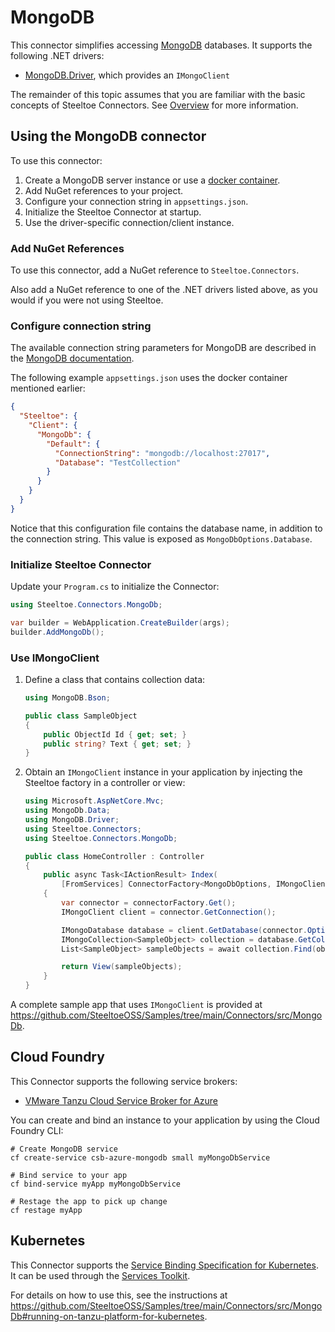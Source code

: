 # MongoDB

This connector simplifies accessing [MongoDB](https://www.mongodb.com/) databases.
It supports the following .NET drivers:

- [MongoDB.Driver](https://www.nuget.org/packages/MongoDB.Driver), which provides an `IMongoClient`

The remainder of this topic assumes that you are familiar with the basic concepts of Steeltoe Connectors. See [Overview](./usage.md) for more information.

## Using the MongoDB connector

To use this connector:

1. Create a MongoDB server instance or use a [docker container](https://github.com/SteeltoeOSS/Samples/blob/main/CommonTasks.md#mongodb).
1. Add NuGet references to your project.
1. Configure your connection string in `appsettings.json`.
1. Initialize the Steeltoe Connector at startup.
1. Use the driver-specific connection/client instance.

### Add NuGet References

To use this connector, add a NuGet reference to `Steeltoe.Connectors`.

Also add a NuGet reference to one of the .NET drivers listed above, as you would if you were not using Steeltoe.

### Configure connection string

The available connection string parameters for MongoDB are described in the [MongoDB documentation](https://www.mongodb.com/docs/manual/reference/connection-string/).

The following example `appsettings.json` uses the docker container mentioned earlier:

```json
{
  "Steeltoe": {
    "Client": {
      "MongoDb": {
        "Default": {
          "ConnectionString": "mongodb://localhost:27017",
          "Database": "TestCollection"
        }
      }
    }
  }
}
```

Notice that this configuration file contains the database name, in addition to the connection string. This value is exposed
as `MongoDbOptions.Database`.

### Initialize Steeltoe Connector

Update your `Program.cs` to initialize the Connector:

```csharp
using Steeltoe.Connectors.MongoDb;

var builder = WebApplication.CreateBuilder(args);
builder.AddMongoDb();
```

### Use IMongoClient

1. Define a class that contains collection data:

    ```csharp
    using MongoDB.Bson;

    public class SampleObject
    {
        public ObjectId Id { get; set; }
        public string? Text { get; set; }
    }
    ```

1. Obtain an `IMongoClient` instance in your application by injecting the Steeltoe factory in a controller or view:

    ```csharp
    using Microsoft.AspNetCore.Mvc;
    using MongoDb.Data;
    using MongoDB.Driver;
    using Steeltoe.Connectors;
    using Steeltoe.Connectors.MongoDb;

    public class HomeController : Controller
    {
        public async Task<IActionResult> Index(
            [FromServices] ConnectorFactory<MongoDbOptions, IMongoClient> connectorFactory)
        {
            var connector = connectorFactory.Get();
            IMongoClient client = connector.GetConnection();

            IMongoDatabase database = client.GetDatabase(connector.Options.Database);
            IMongoCollection<SampleObject> collection = database.GetCollection<SampleObject>("SampleObjects");
            List<SampleObject> sampleObjects = await collection.Find(obj => true).ToListAsync();

            return View(sampleObjects);
        }
    }
    ```

A complete sample app that uses `IMongoClient` is provided at https://github.com/SteeltoeOSS/Samples/tree/main/Connectors/src/MongoDb.

## Cloud Foundry

This Connector supports the following service brokers:

- [VMware Tanzu Cloud Service Broker for Azure](https://techdocs.broadcom.com/us/en/vmware-tanzu/platform-services/tanzu-cloud-service-broker-for-microsoft-azure/1-12/csb-azure/index.html)

You can create and bind an instance to your application by using the Cloud Foundry CLI:

```shell
# Create MongoDB service
cf create-service csb-azure-mongodb small myMongoDbService

# Bind service to your app
cf bind-service myApp myMongoDbService

# Restage the app to pick up change
cf restage myApp
```

## Kubernetes

This Connector supports the [Service Binding Specification for Kubernetes](https://github.com/servicebinding/spec).
It can be used through the [Services Toolkit](https://techdocs.broadcom.com/us/en/vmware-tanzu/standalone-components/tanzu-application-platform/1-12/tap/services-toolkit-install-services-toolkit.html).

For details on how to use this, see the instructions at https://github.com/SteeltoeOSS/Samples/tree/main/Connectors/src/MongoDb#running-on-tanzu-platform-for-kubernetes.
